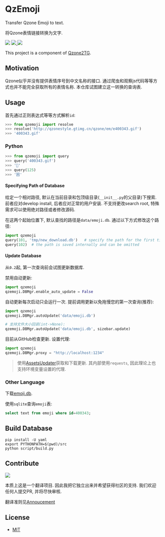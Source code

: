 # QzEmoji

Transfer Qzone Emoji to text.

将Qzone表情链接转换为文字.

<div>

<img src="https://img.shields.io/badge/python-3.8%2F3.9-blue">

<a href="https://github.com/JamzumSum/QzEmoji/pulls">
<img src="https://img.shields.io/tokei/lines/github/JamzumSum/QzEmoji?label=rules">
</a>

<a href="https://github.com/JamzumSum/QzEmoji/actions/workflows/python-app.yml">
<img src="https://github.com/JamzumSum/QzEmoji/actions/workflows/python-app.yml/badge.svg">
</a>

</div>

This project is a component of [Qzone2TG][qzone2tg].

## Motivation

Qzone似乎并没有提供表情序号到中文名称的接口. 通过爬虫和观察js代码等等方式也并不能完全获取所有的表情名称. 本仓库试图建立这一转换的查询表.

## Usage

首先通过正则表达式等等方式解析`id`:
~~~ python
>>> from qzemoji import resolve
>>> resolve('http://qzonestyle.gtimg.cn/qzone/em/e400343.gif')
>>> '400343.gif'
~~~

### Python

~~~ python
>>> from qzemoji import query
>>> query('400343.gif')
>>> '🐷'
>>> query(125)
>>> '困'
~~~

#### Specifying Path of Database

给定一个相对路径, 默认在当前目录和包顶级目录(`__init__.py`的父目录)下搜索. 前者应对develop install, 后者应对正常的用户安装. 不支持更改search root, 特殊需求可以使用绝对路径或者修改源码.

在这两个起始位置下, 默认查找的路径是`data/emoji.db`. 通过以下方式修改这个路径:

~~~ python
import qzemoji
query(101, 'tmp/new_download.db')   # specify the path for the first time
query(102)  # the path is saved internally and can be omitted
~~~

#### Update Database

从`0.2`起, 第一次查询前会试图更新数据库.

禁用自动更新:
~~~ python
import qzemoji
qzemoji.DBMgr.enable_auto_update = False
~~~

自动更新每次启动只会运行一次. 提前调用更新以免拖慢您的第一次查询(推荐):
~~~ python
import qzemoji
qzemoji.DBMgr.autoUpdate('data/emoji.db')

# 支持文件大小回调(int->None):
qzemoji.DBMgr.autoUpdate('data/emoji.db', sizebar.update)
~~~

目前从GitHub检查更新. 设置代理:
~~~ python
import qzemoji
qzemoji.DBMgr.proxy = "http://localhost:1234"
~~~

> 使用[AssetsUpdater][updater]获取和下载更新. 其内部使用`requests`, 因此理论上也支持环境变量设置的代理.

### Other Language

下载[emoji.db](https://github.com/JamzumSum/QzEmoji/releases).

使用`sqlite`查询`emoji`表:

~~~ sql
select text from emoji where id=400343;
~~~

## Build Database

~~~ shell
pip install -U yaml
export PYTHONPATH=$(pwd)/src
python script/build.py
~~~

## Contribute

![](https://img.shields.io/github/forks/JamzumSum/QzEmoji?style=social)

本质上这是一个翻译项目. 因此我把它独立出来并希望获得社区的支持. 我们欢迎任何人提交PR, 并将尽快审核.

翻译准则见[Annoucement][principle]

## License

- [MIT](https://github.com/JamzumSum/QzEmoji/blob/main/LICENSE)



[qzone2tg]: https://github.com/JamzumSum/Qzone2TG "Forward Qzone feeds to telegram"
[principle]: https://github.com/JamzumSum/QzEmoji/discussions/2 "欢迎分享您的翻译!"
[updater]: https://github.com/JamzumSum/AssetsUpdater "Update assets from network"
